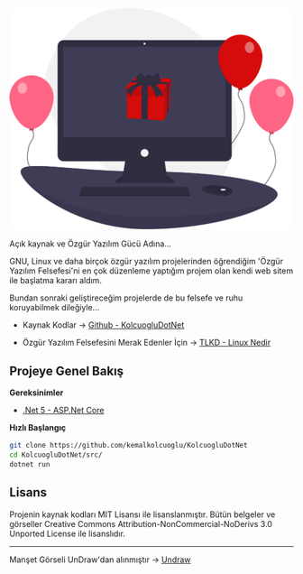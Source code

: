 ![](../images/blog/kolcuoglu-net-artik-ozgur/undraw_online_wishes_dlmr.png)

Açık kaynak ve Özgür Yazılım Gücü Adına...

GNU, Linux ve daha birçok özgür yazılım projelerinden öğrendiğim 'Özgür Yazılım Felsefesi'ni en çok düzenleme yaptığım projem olan kendi web sitem ile başlatma kararı aldım.

Bundan sonraki geliştireceğim projelerde de bu felsefe ve ruhu koruyabilmek dileğiyle...

- Kaynak Kodlar -> [Github - KolcuogluDotNet](https://github.com/kemalkolcuoglu/KolcuogluDotNet)

- Özgür Yazılım Felsefesini Merak Edenler İçin -> [TLKD - Linux Nedir](https://linux.org.tr/linux-nedir/)

## Projeye Genel Bakış

**Gereksinimler**

- [.Net 5 - ASP.Net Core](https://dotnet.microsoft.com/)

**Hızlı Başlangıç**

``` bash
git clone https://github.com/kemalkolcuoglu/KolcuogluDotNet
cd KolcuogluDotNet/src/
dotnet run
```

## Lisans

Projenin kaynak kodları MIT Lisansı ile lisanslanmıştır. Bütün belgeler ve görseller Creative Commons Attribution-NonCommercial-NoDerivs 3.0 Unported License ile lisanslıdır.

---

Manşet Görseli UnDraw'dan alınmıştır -> [Undraw](https://undraw.co/illustrations)